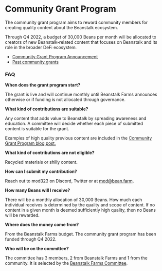 # Community Grant Program

The community grant program aims to reward community members for creating quality content about the Beanstalk ecosystem.

Through Q4 2022, a budget of 30,000 Beans per month will be allocated to creators of new Beanstalk-related content that focuses on Beanstalk and its role in the broader DeFi ecosystem.

* [Community Grant Program Announcement](https://bean.money/blog/community-grant-program)
* [Past community grants](https://community.bean.money/community-grants)

### **FAQ**

**When does the grant program start?**

The grant is live and will continue monthly until Beanstalk Farms announces otherwise or if funding is not allocated through governance.

**What kind of contributions are suitable?**

Any content that adds value to Beanstalk by spreading awareness and education. A committee will decide whether each piece of submitted content is suitable for the grant.

Examples of high quality previous content are included in the [Community Grant Program blog post.](https://bean.money/blog/community-grant-program)

**What kind of contributions are not eligible?**

Recycled materials or shilly content.

**How can I submit my contribution?**

Reach out to mod323 on Discord, Twitter or at mod@bean.farm.

**How many Beans will I receive?**

There will be a monthly allocation of 30,000 Beans. How much each individual receives is determined by the quality and scope of content. If no content in a given month is deemed sufficiently high quality, then no Beans will be rewarded.

**Where does the money come from?**

From the Beanstalk Farms budget. The community grant program has been funded through Q4 2022.

**Who will be on the committee?**

The committee has 3 members, 2 from Beanstalk Farms and 1 from the community. It is selected by the [Beanstalk Farms Committee](../protocol/glossary.md#beanstalk-farms-committee).
